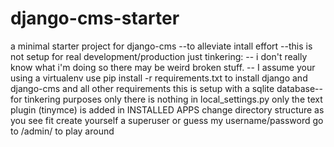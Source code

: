 django-cms-starter
==================

a minimal starter project for django-cms 
--to alleviate intall effort
--this is not setup for real development/production just tinkering:
-- i don't really know what i'm doing so there may be weird broken stuff.
-- I assume your using a virtualenv
use pip install -r requirements.txt to install django and django-cms and all other requirements
this is setup with a sqlite database--for tinkering purposes only
there is nothing in local_settings.py
only the text plugin (tinymce) is added in INSTALLED APPS
change directory structure as you see fit
create yourself a superuser or guess my username/password 
go to /admin/ to play around
